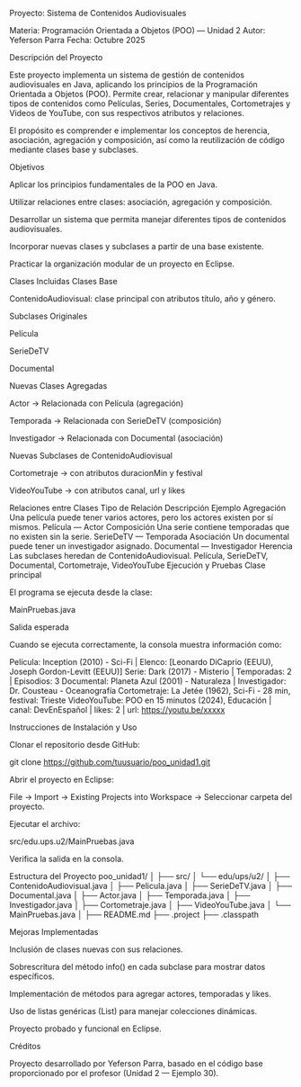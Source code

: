 Proyecto: Sistema de Contenidos Audiovisuales

Materia: Programación Orientada a Objetos (POO) — Unidad 2
Autor: Yeferson Parra
Fecha: Octubre 2025

Descripción del Proyecto

Este proyecto implementa un sistema de gestión de contenidos audiovisuales en Java, aplicando los principios de la Programación Orientada a Objetos (POO).
Permite crear, relacionar y manipular diferentes tipos de contenidos como Películas, Series, Documentales, Cortometrajes y Videos de YouTube, con sus respectivos atributos y relaciones.

El propósito es comprender e implementar los conceptos de herencia, asociación, agregación y composición, así como la reutilización de código mediante clases base y subclases.

Objetivos

Aplicar los principios fundamentales de la POO en Java.

Utilizar relaciones entre clases: asociación, agregación y composición.

Desarrollar un sistema que permita manejar diferentes tipos de contenidos audiovisuales.

Incorporar nuevas clases y subclases a partir de una base existente.

Practicar la organización modular de un proyecto en Eclipse.

Clases Incluidas
Clases Base

ContenidoAudiovisual: clase principal con atributos título, año y género.

Subclases Originales

Película

SerieDeTV

Documental

Nuevas Clases Agregadas

Actor → Relacionada con Película (agregación)

Temporada → Relacionada con SerieDeTV (composición)

Investigador → Relacionada con Documental (asociación)

Nuevas Subclases de ContenidoAudiovisual

Cortometraje → con atributos duracionMin y festival

VideoYouTube → con atributos canal, url y likes

Relaciones entre Clases
Tipo de Relación	Descripción	Ejemplo
Agregación	Una película puede tener varios actores, pero los actores existen por sí mismos.	Película — Actor
Composición	Una serie contiene temporadas que no existen sin la serie.	SerieDeTV — Temporada
Asociación	Un documental puede tener un investigador asignado.	Documental — Investigador
Herencia	Las subclases heredan de ContenidoAudiovisual.	Película, SerieDeTV, Documental, Cortometraje, VideoYouTube
Ejecución y Pruebas
Clase principal

El programa se ejecuta desde la clase:

MainPruebas.java

Salida esperada

Cuando se ejecuta correctamente, la consola muestra información como:

Película: Inception (2010) - Sci-Fi | Elenco: [Leonardo DiCaprio (EEUU), Joseph Gordon-Levitt (EEUU)]
Serie: Dark (2017) - Misterio | Temporadas: 2 | Episodios: 3
Documental: Planeta Azul (2001) - Naturaleza | Investigador: Dr. Cousteau - Oceanografía
Cortometraje: La Jetée (1962), Sci-Fi - 28 min, festival: Trieste
VideoYouTube: POO en 15 minutos (2024), Educación | canal: DevEnEspañol | likes: 2 | url: https://youtu.be/xxxxx

Instrucciones de Instalación y Uso

Clonar el repositorio desde GitHub:

git clone https://github.com/tuusuario/poo_unidad1.git


Abrir el proyecto en Eclipse:

File → Import → Existing Projects into Workspace → Seleccionar carpeta del proyecto.

Ejecutar el archivo:

src/edu.ups.u2/MainPruebas.java

Verifica la salida en la consola.

Estructura del Proyecto
poo_unidad1/
│
├── src/
│   └── edu/ups/u2/
│       ├── ContenidoAudiovisual.java
│       ├── Pelicula.java
│       ├── SerieDeTV.java
│       ├── Documental.java
│       ├── Actor.java
│       ├── Temporada.java
│       ├── Investigador.java
│       ├── Cortometraje.java
│       ├── VideoYouTube.java
│       └── MainPruebas.java
│
├── README.md
├── .project
├── .classpath

Mejoras Implementadas

Inclusión de clases nuevas con sus relaciones.

Sobrescritura del método info() en cada subclase para mostrar datos específicos.

Implementación de métodos para agregar actores, temporadas y likes.

Uso de listas genéricas (List<T>) para manejar colecciones dinámicas.

Proyecto probado y funcional en Eclipse.

Créditos

Proyecto desarrollado por Yeferson Parra, basado en el código base proporcionado por el profesor (Unidad 2 — Ejemplo 30).